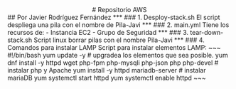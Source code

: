 <center> # Repositorio AWS </center> 
## Por Javier Rodríguez Fernández
***
### 1. Desploy-stack.sh
El script despliega una pila con el nombre de Pila-Javi
***
### 2. main.yml 
Tiene los recursos de:
- Instancia EC2
- Grupo de Seguridad
***
### 3. tear-down-stack.sh 
Script linux borrar pilas con el nombre Pila-Javi
***
### 4. Comandos para instalar LAMP
Script para instalar elementos LAMP:
~~~
#!/bin/bash
yum update -y                                                               # upgradea los elementos que sea posible.
yum dnf install -y httpd wget php-fpm php-mysqli php-json php php-devel     # instalar php y Apache
yum install -y httpd mariadb-server                                         # instalar mariaDB
yum systemctl start httpd
yum systemctl enable httpd
~~~
